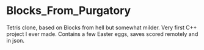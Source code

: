 # Blocks_From_Purgatory
Tetris clone, based on Blocks from hell but somewhat milder. Very first C++ project I ever made. Contains a few Easter eggs, saves scored remotely and in json.  
